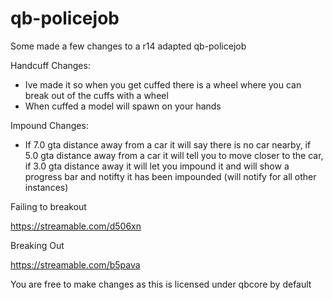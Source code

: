 # qb-policejob
Some made a few changes to a r14 adapted qb-policejob

Handcuff Changes: 

- Ive made it so when you get cuffed there is a wheel where you can break out of the cuffs with a wheel 
- When cuffed a model will spawn on your hands
 
 Impound Changes: 
 
 - If 7.0 gta distance away from a car it will say there is no car nearby, if 5.0 gta distance away from a car it will tell you to move closer to the car,
  if 3.0 gta distance away it will let you impound it and will show a progress bar and notifty it has been impounded (will notify for all other instances)
 
Failing to breakout 

https://streamable.com/d506xn

Breaking Out

https://streamable.com/b5pava

You are free to make changes as this is licensed under qbcore by default
